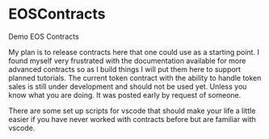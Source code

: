 # EOSContracts
Demo EOS Contracts

My plan is to release contracts here that one could use as a starting point.  I found myself very frustrated with the documentation available for more advanced contracts so as I build things I will put them here to support planned tutorials.  The current token contract with the ability to handle token sales is still under development and should not be used yet.  Unless you know what you are doing. It was posted early by request of someone.

There are some set up scripts for vscode that should make your life a little easier if you have never worked with contracts before but are familiar with vscode.
